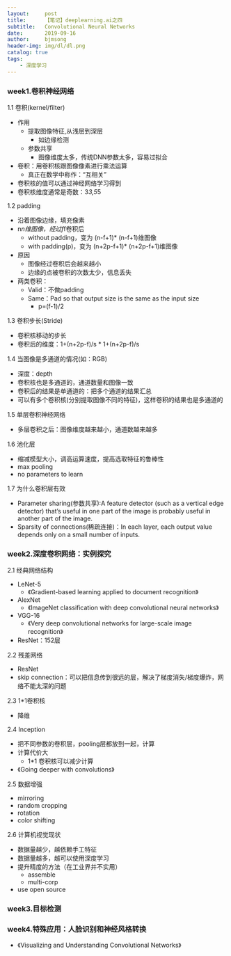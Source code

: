 ```yaml
---
layout:     post
title:      【笔记】deeplearning.ai之四
subtitle:   Convolutional Neural Networks
date:       2019-09-16
author:     bjmsong
header-img: img/dl/dl.png
catalog: true
tags:
    - 深度学习
---
```

### week1.卷积神经网络
1.1 卷积(kernel/filter)
- 作用
    - 提取图像特征,从浅层到深层
        - 如边缘检测 
    - 参数共享
        - 图像维度太多，传统DNN参数太多，容易过拟合
- 卷积：用卷积核跟图像像素进行乘法运算
    - 真正在数学中称作：“互相关”
- 卷积核的值可以通过神经网络学习得到
- 卷积核维度通常是奇数：3*3,5*5

1.2 padding
- 沿着图像边缘，填充像素
- n*n维图像，经过f*f卷积后
    - without padding，变为 (n-f+1)* (n-f+1)维图像
    - with padding(p)，变为 (n+2p-f+1)* (n+2p-f+1)维图像
- 原因
    - 图像经过卷积后会越来越小
    - 边缘的点被卷积的次数太少，信息丢失
- 两类卷积：
    - Valid：不做padding
    - Same：Pad so that output size is the same as the input size
        - p=(f-1)/2

1.3 卷积步长(Stride)
- 卷积核移动的步长
- 卷积后的维度：1+(n+2p-f)/s * 1+(n+2p-f)/s

1.4 当图像是多通道的情况(如：RGB)
- 深度：depth
- 卷积核也是多通道的，通道数量和图像一致
- 卷积后的结果是单通道的：把多个通道的结果汇总
- 可以有多个卷积核(分别提取图像不同的特征)，这样卷积的结果也是多通道的

1.5 单层卷积神经网络
- 多层卷积之后：图像维度越来越小，通道数越来越多 

1.6 池化层
- 缩减模型大小，调高运算速度，提高选取特征的鲁棒性
- max pooling
- no parameters to learn

1.7 为什么卷积层有效
- Parameter sharing(参数共享):A feature detector (such as a vertical edge detector) that’s useful in one part of the image is probably useful in another part of the image.
- Sparsity of connections(稀疏连接)：In each layer, each output value depends only on a small number of inputs.

### week2.深度卷积网络：实例探究
2.1 经典网络结构
- LeNet-5
    - 《Gradient-based learning applied to document recognition》
- AlexNet
    - 《ImageNet classification with deep convolutional neural networks》 
- VGG-16
    - 《Very deep convolutional networks for large-scale image recognition》
- ResNet：152层

2.2 残差网络
- ResNet 
- skip connection：可以把信息传到很远的层，解决了梯度消失/梯度爆炸，网络不能太深的问题

2.3 1*1卷积核  
- 降维

2.4 Inception 
- 把不同参数的卷积层，pooling层都放到一起，计算
- 计算代价大 
    - 1*1 卷积核可以减少计算
- 《Going deeper with convolutions》

2.5 数据增强
- mirroring
- random cropping
- rotation
- color shifting

2.6 计算机视觉现状
- 数据量越少，越依赖手工特征
- 数据量越多，越可以使用深度学习
- 提升精度的方法（在工业界并不实用）
    - assemble
    - multi-corp
- use open source

### week3.目标检测




### week4.特殊应用：人脸识别和神经风格转换




- 《Visualizing and Understanding Convolutional Networks》
